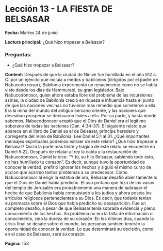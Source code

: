 # Lección 13 - LA FIESTA DE BELSASAR

**Fecha:** Martes 24 de junio

**Lectura principal:** ¿Qué hizo tropezar a Belsasar?

### Preguntas:
- ¿Qué hizo tropezar a Belsasar?


**Content:** 
Después de que la ciudad de Nínive fue humillada en el año 612 a. C. por un
ejército que incluía a medos y babilonios (dirigidos por el padre de Nabucodo­
nosor), Babilonia experimentó un renacimiento como no se había visto desde
los días de Hammurabi, su gran legislador. Bajo Nabucodonosor, quien ahora
estaba libre del problema de las incursiones asirias, la ciudad de Babilonia creció
en riqueza e influencia hasta el punto de que las naciones vecinas no tuvieron
más remedio que someterse a ella. Era la reina del mundo del antiguo cercano
oriente, y las naciones que deseaban prosperar se declararon leales a ella.
Por su parte, y hasta donde sabemos, Nabucodonosor aceptó que el Dios de
Daniel era el legítimo soberano de todas las naciones (Dan. 4:34-37). El siguiente
relato que aparece en el libro de Daniel es el de Belsasar, príncipe heredero y
corregente del reino de Babilonia.
Lee Daniel 5:1 al 31. ¿Qué importantes mensajes espirituales podemos
extraer de este relato? ¿Qué hizo tropezar a Belsasar?
Quizá la parte más triste y trágica de este relato se encuentre en Daniel 5:22.
Después de relatar al rey la caída y la restauración de Nabucodonosor, Daniel le
dice: “Y tú, su hijo Belsasar, sabiendo todo esto, no has humillado tu corazón”.
Es decir, aunque tuvo la oportunidad de conocer la verdad, prefirió ignorar los
hechos y siguió el mismo curso de acción que acarreó tantos problemas a su
predecesor.
Como Nabucodonosor al erigir la estatua de oro, Belsasar desafió abier­
tamente lo que el Dios de Daniel había predicho. El uso profano que hizo de
los vasos del templo de Jerusalén era probablemente una manera de subrayar
el hecho de que Babilonia había conquistado a los judíos y ahora poseía los
artículos religiosos pertenecientes a su Dios. Es decir, que todavía tenían su­
premacía sobre el Dios que había predicho su desaparición.
Fue un completo desafío, a pesar de que Belsasar tenía sobrada evidencia y
pleno conocimiento de los hechos. Su problema no era la falta de información
o conocimiento, sino la dureza de su corazón. En los últimos días, cuando la
crisis final se desate sobre el mundo, las personas también tendrán la oportu­
nidad de conocer la verdad. Lo que determinará su decisión, como en el caso
de Belsasar, será su corazón.

**Página:** 153
